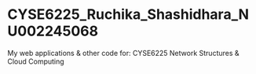 # CYSE6225_Ruchika_Shashidhara_NU002245068
My web applications &amp; other code for: CYSE6225 Network Structures &amp; Cloud Computing
